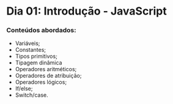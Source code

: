# Dia 01: Introdução - JavaScript

### Conteúdos abordados:

- Variáveis;
- Constantes;
- Tipos primitivos;
- Tipagem dinâmica
- Operadores aritméticos;
- Operadores de atribuição;
- Operadores lógicos;
- If/else;
- Switch/case.
